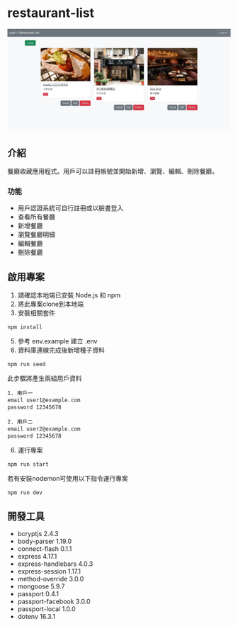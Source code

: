 # restaurant-list
![home page](./home.jpg)

## 介紹
餐廳收藏應用程式。用戶可以註冊帳號並開始新增、瀏覽、編輯、刪除餐廳。

### 功能

+ 用戶認證系統可自行註冊或以臉書登入
+ 查看所有餐廳
+ 新增餐廳
+ 瀏覽餐廳明細
+ 編輯餐廳
+ 刪除餐廳

## 啟用專案
1. 請確認本地端已安裝 Node.js 和 npm
2. 將此專案clone到本地端
3. 安裝相關套件
```
npm install
```
5. 參考 env.example 建立 .env
6. 資料庫連線完成後新增種子資料
```
npm run seed
```
此步驟將產生兩組用戶資料
```
1. 用戶一
email user1@example.com
password 12345678

2. 用戶二
email user2@example.com
password 12345678
```
6. 運行專案
```
npm run start
```
若有安裝nodemon可使用以下指令運行專案
```
npm run dev
```

## 開發工具
+ bcryptjs 2.4.3
+ body-parser 1.19.0
+ connect-flash 0.1.1
+ express 4.17.1
+ express-handlebars 4.0.3
+ express-session 1.17.1
+ method-override 3.0.0
+ mongoose 5.9.7
+ passport 0.4.1
+ passport-facebook 3.0.0
+ passport-local 1.0.0
+ dotenv 16.3.1
